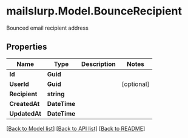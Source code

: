 # mailslurp.Model.BounceRecipient
Bounced email recipient address
## Properties

Name | Type | Description | Notes
------------ | ------------- | ------------- | -------------
**Id** | **Guid** |  | 
**UserId** | **Guid** |  | [optional] 
**Recipient** | **string** |  | 
**CreatedAt** | **DateTime** |  | 
**UpdatedAt** | **DateTime** |  | 

[[Back to Model list]](../README#documentation-for-models) [[Back to API list]](../README#documentation-for-api-endpoints) [[Back to README]](../README)

